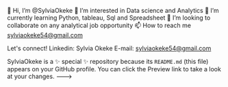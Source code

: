 👋 Hi, I’m @SylviaOkeke
👀 I’m interested in Data science and Analytics
🌱 I’m currently learning Python, tableau, Sql and Spreadsheet
💞️ I’m looking to collaborate on any analytical job opportunity
📫 How to reach me sylviaokeke54@gmail.com

Let's connect!
Linkedin: Sylvia Okeke
E-mail: sylviaokeke54@gmail.com

SylviaOkeke is a ✨ special ✨ repository because its `README.md` (this file) appears on your GitHub profile.
You can click the Preview link to take a look at your changes.
--->
